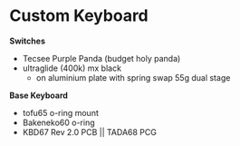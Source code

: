 # Custom Keyboard

**Switches**

- Tecsee Purple Panda (budget holy panda)
- ultraglide (400k) mx black
  - on aluminium plate with spring swap 55g dual stage

**Base Keyboard**

- tofu65 o-ring mount
- Bakeneko60 o-ring
- KBD67 Rev 2.0 PCB || TADA68 PCG
